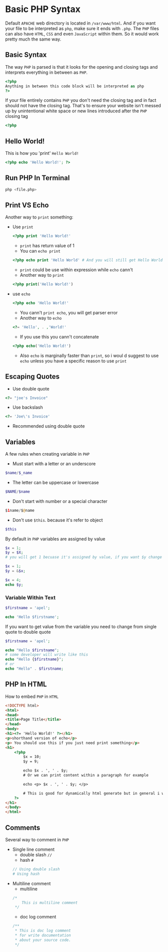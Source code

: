 # Basic PHP Syntax

Default `APACHE` web directory is located in `/var/www/html`. And if you want your file to be interpreted as `php`, make sure it ends with `.php`. The `PHP` files can also have `HTML`, `CSS` and even `JavaScript` within them. So it would work pretty much the same way.

## Basic Syntax

The way `PHP` is parsed is that it looks for the opening and closing tags and interprets everything in between as `PHP`.

```php
<?php
Anything in between this code block will be interpreted as php
?>
```

If your file entirely contains `PHP` you don't need the closing tag and in fact should not have the closing tag. That's to ensure your website isn't messed up by unintentional white space or new lines introduced after the `PHP` closing tag

```php
<?php
```

## Hello World!

This is how you 'print' `Hello World!`

```php
<?php echo 'Hello World!'; ?>
```

## Run PHP In Terminal

```sh
php <file.php>
```

## Print VS Echo

Another way to `print` something:

- Use `print`
    ```php
    <?php print 'Hello World!'
    ```
    - `print` has return value of 1
    - You can `echo print`
    ```php
    <?php echo print 'Hello World' # And you will still get Hello World!1
    ```
    - `print` could be use within expression while `echo` cann't
    - Another way to `print`
    ```php
    <?php print('Hello World!')
    ```
- use `echo`
    ```php
    <?php echo 'Hello World!'
    ```
    - You cann't `print echo`, you will get parser error
    - Another way to `echo`
    ```php
    <?= 'Hello', . ,'World!'
    ```
    - If you use this you cann't concatenate
    ```php
    <?php echo('Hello World!')
    ```
    - Also `echo` is marginally faster than `print`, so i woul d suggest to use `echo` unless you have a specific reason to use `print`

## Escaping Quotes

- Use double quote
```php
<?= "joe's Invoice"
```
- Use backslash
```php
<?= 'Joe\'s Invoice'
```
- Recommended using double quote

## Variables

A few rules when creating variable in `PHP`

- Must start with a letter or an underscore
```php
$name/$_name
```
- The letter can be uppercase or lowercase
```php
$NAME/$name
```
- Don't start with number or a special character
```php
$1name/$@name
```
- Don't use `$this`. because it's refer to object
```php
$this
```

By default in `PHP` variables are assigned by value

```php
$x = 1;
$y = $X;
# you will get 1 becuase it's assigned by value, if you want $y change whenever $x change you should write like this

$x = 1;
$y = &$x;

$x = 4;
echo $y;
```

### Variable Within Text

```php
$firstname = 'apel';

echo 'Hello $firstname';
```

If you want to get value from the variable you need to change from single quote to double quote

```php
$firstname = 'apel';

echo "Hello $firstname";
# some developer will write like this
echo "Hello {$firstname}";
# or
echo "Hello" . $firstname;
```

## PHP In HTML

How to embed `PHP` in `HTML`

```html
<!DOCTYPE html>
<html>
<head>
<title>Page Title</title>
</head>
<body>
<h1><?= 'Hello World!' ?></h1>
<p>shorthand version of echo</p>
<p> You should use this if you just need print something</p>
<h1>
    <?php
        $x = 10;
        $y = 9;

        echo $x . ', ' . $y;
        # Or we can print content within a paragraph for example

        echo <p> $x . ', ' . $y; </p>

        # This is good for dynamically html generate but in general i would say that's not good idea to mix HTML directly in you PHP
    ?>
</h1>
</body>
</html>
```

## Comments

Several way to comment in `PHP`

- Single line comment
    - double slash `//`
    - hash `#`
    ```php
    // Using double slash
    # Using hash
    ```
- Multiline comment
    - multiline
    ```php
    /* 
        This is multiline comment
     */
    ```
    - doc log comment
    ```php
    /**
     * This is doc log comment
     * for write documentation
     * about your source code.
     */
    ```
